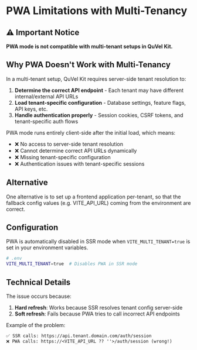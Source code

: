 # PWA Limitations with Multi-Tenancy

## ⚠️ Important Notice

**PWA mode is not compatible with multi-tenant setups in QuVel Kit.**

## Why PWA Doesn't Work with Multi-Tenancy

In a multi-tenant setup, QuVel Kit requires server-side tenant resolution to:

1. **Determine the correct API endpoint** - Each tenant may have different internal/external API URLs
2. **Load tenant-specific configuration** - Database settings, feature flags, API keys, etc.
3. **Handle authentication properly** - Session cookies, CSRF tokens, and tenant-specific auth flows

PWA mode runs entirely client-side after the initial load, which means:

- ❌ No access to server-side tenant resolution
- ❌ Cannot determine correct API URLs dynamically  
- ❌ Missing tenant-specific configuration
- ❌ Authentication issues with tenant-specific sessions

## Alternative

One alternative is to set up a frontend application per-tenant, so that the fallback
config values (e.g. VITE_API_URL) coming from the environment are correct.  

## Configuration

PWA is automatically disabled in SSR mode when `VITE_MULTI_TENANT=true` is set in your environment variables.

```bash
# .env
VITE_MULTI_TENANT=true  # Disables PWA in SSR mode
```

## Technical Details

The issue occurs because:

1. **Hard refresh**: Works because SSR resolves tenant config server-side
2. **Soft refresh**: Fails because PWA tries to call incorrect API endpoints

Example of the problem:

```txt
✅ SSR calls: https://api.tenant.domain.com/auth/session
❌ PWA calls: https://<VITE_API_URL ?? ''>/auth/session (wrong!)
```
